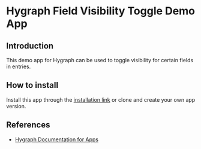# Hygraph Field Visibility Toggle Demo App

## Introduction

This demo app for Hygraph can be used to toggle visibility for certain fields in entries.

## How to install

Install this app through the [installation link](https://app.hygraph.com/apps/field_visibility_toggle/new) or clone and create your own app version.

## References

* [Hygraph Documentation for Apps](https://graphcms.com/docs/app-framework)